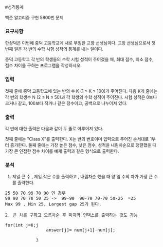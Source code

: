 #성격통계
<p>
백준 알고리즘 구현 5800번 문제
</p>

### 요구사항
한상덕은 이번에 중덕 고등학교에 새로 부임한 교장 선생님이다. 교장 선생님으로서 첫 번째 일은 각 반의 수학 시험 성적의 통계를 내는 일이다.

중덕 고등학교 각 반의 학생들의 수학 시험 성적이 주어졌을 때, 최대 점수, 최소 점수, 점수 차이를 구하는 프로그램을 작성하시오.

### 입력
첫째 줄에 중덕 고등학교에 있는 반의 수 K (1 ≤ K ≤ 100)가 주어진다. 다음 K개 줄에는 각 반의 학생수 N (2 ≤ N ≤ 50)과 각 학생의 수학 성적이 주어진다. 시험 성적은 0보다 크거나 같고, 100보다 작거나 같은 정수이고, 공백으로 나누어져 있다. 

### 출력
각 반에 대한 출력은 다음과 같이 두 줄로 이루어져 있다.

첫째 줄에는 "Class X"를 출력한다. X는 반의 번호이며 입력으로 주어진 순서대로 1부터 증가한다.
둘째 줄에는 가장 높은 점수, 낮은 점수, 성적을 내림차순으로 정렬했을 때 가장 큰 인접한 점수 차이를 예제 출력과 같은 형식으로 출력한다.
### 분석
1. 제일 큰 수 , 제일 작은 수를 출력하고 , 내림차순 했을 때 양 옆 수의 차가 가장 큰 수를 출력한다.
<pre>
25 50 70 99 70 90 인 경우 
99 90 70 70 50 25 ->  99-90  90-70 70-70 50-25  =25
Max 99 , Min 25, Largest gap 25가 된다.

2. 큰 차를 구하고 오름차순 후 마지막 인덱스를 출력하는 것도 가능 <br>
for(int j=0;j<m-1;j++) {  <br>
				answer[j]= num[j+1]-num[j]; <br>
			} <br>
</pre> <br>